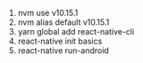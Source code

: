 1. nvm use v10.15.1
2. nvm alias default v10.15.1
3. yarn global add react-native-cli
4. react-native init basics
5. react-native run-android
